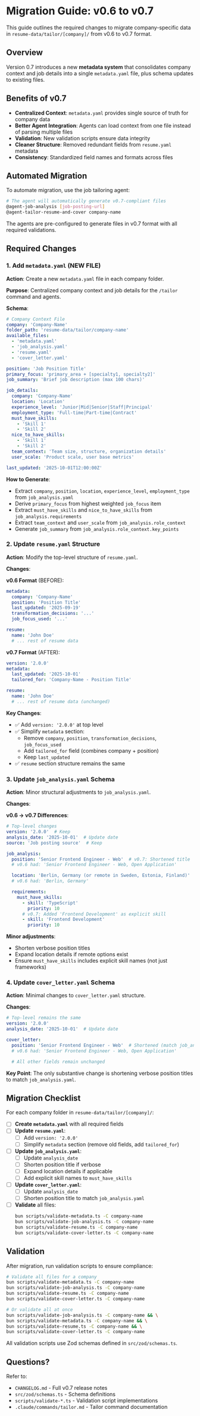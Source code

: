 # Migration Guide: v0.6 to v0.7

This guide outlines the required changes to migrate company-specific data in `resume-data/tailor/[company]/` from v0.6 to v0.7 format.

## Overview

Version 0.7 introduces a new **metadata system** that consolidates company context and job details into a single `metadata.yaml` file, plus schema updates to existing files.

## Benefits of v0.7

- **Centralized Context**: `metadata.yaml` provides single source of truth for company data
- **Better Agent Integration**: Agents can load context from one file instead of parsing multiple files
- **Validation**: New validation scripts ensure data integrity
- **Cleaner Structure**: Removed redundant fields from `resume.yaml` metadata
- **Consistency**: Standardized field names and formats across files

## Automated Migration

To automate migration, use the job tailoring agent:

```bash
# The agent will automatically generate v0.7-compliant files
@agent-job-analysis [job-posting-url]
@agent-tailor-resume-and-cover company-name
```

The agents are pre-configured to generate files in v0.7 format with all required validations.

## Required Changes

### 1. Add `metadata.yaml` (NEW FILE)

**Action**: Create a new `metadata.yaml` file in each company folder.

**Purpose**: Centralized company context and job details for the `/tailor` command and agents.

**Schema**:
```yaml
# Company Context File
company: 'Company-Name'
folder_path: 'resume-data/tailor/company-name'
available_files:
  - 'metadata.yaml'
  - 'job_analysis.yaml'
  - 'resume.yaml'
  - 'cover_letter.yaml'

position: 'Job Position Title'
primary_focus: 'primary_area + [specialty1, specialty2]'
job_summary: 'Brief job description (max 100 chars)'

job_details:
  company: 'Company-Name'
  location: 'Location'
  experience_level: 'Junior|Mid|Senior|Staff|Principal'
  employment_type: 'Full-time|Part-time|Contract'
  must_have_skills:
    - 'Skill 1'
    - 'Skill 2'
  nice_to_have_skills:
    - 'Skill 1'
    - 'Skill 2'
  team_context: 'Team size, structure, organization details'
  user_scale: 'Product scale, user base metrics'

last_updated: '2025-10-01T12:00:00Z'
```

**How to Generate**:
- Extract `company`, `position`, `location`, `experience_level`, `employment_type` from `job_analysis.yaml`
- Derive `primary_focus` from highest weighted `job_focus` item
- Extract `must_have_skills` and `nice_to_have_skills` from `job_analysis.requirements`
- Extract `team_context` and `user_scale` from `job_analysis.role_context`
- Generate `job_summary` from `job_analysis.role_context.key_points`

### 2. Update `resume.yaml` Structure

**Action**: Modify the top-level structure of `resume.yaml`.

**Changes**:

**v0.6 Format** (BEFORE):
```yaml
metadata:
  company: 'Company-Name'
  position: 'Position Title'
  last_updated: '2025-09-19'
  transformation_decisions: '...'
  job_focus_used: '...'

resume:
  name: 'John Doe'
  # ... rest of resume data
```

**v0.7 Format** (AFTER):
```yaml
version: '2.0.0'
metadata:
  last_updated: '2025-10-01'
  tailored_for: 'Company-Name - Position Title'

resume:
  name: 'John Doe'
  # ... rest of resume data (unchanged)
```

**Key Changes**:
- ✅ Add `version: '2.0.0'` at top level
- ✅ Simplify `metadata` section:
  - Remove `company`, `position`, `transformation_decisions`, `job_focus_used`
  - Add `tailored_for` field (combines company + position)
  - Keep `last_updated`
- ✅ `resume` section structure remains the same

### 3. Update `job_analysis.yaml` Schema

**Action**: Minor structural adjustments to `job_analysis.yaml`.

**Changes**:

**v0.6 → v0.7 Differences**:

```yaml
# Top-level changes
version: '2.0.0'  # Keep
analysis_date: '2025-10-01'  # Update date
source: 'Job posting source'  # Keep

job_analysis:
  position: 'Senior Frontend Engineer - Web'  # v0.7: Shortened title
  # v0.6 had: 'Senior Frontend Engineer - Web, Open Application'

  location: 'Berlin, Germany (or remote in Sweden, Estonia, Finland)'  # v0.7: More specific
  # v0.6 had: 'Berlin, Germany'

  requirements:
    must_have_skills:
      - skill: 'TypeScript'
        priority: 10
      # v0.7: Added 'Frontend Development' as explicit skill
      - skill: 'Frontend Development'
        priority: 10
```

**Minor adjustments**:
- Shorten verbose position titles
- Expand location details if remote options exist
- Ensure `must_have_skills` includes explicit skill names (not just frameworks)

### 4. Update `cover_letter.yaml` Schema

**Action**: Minimal changes to `cover_letter.yaml` structure.

**Changes**:

```yaml
# Top-level remains the same
version: '2.0.0'
analysis_date: '2025-10-01'  # Update date

cover_letter:
  position: 'Senior Frontend Engineer - Web'  # Shortened (match job_analysis)
  # v0.6 had: 'Senior Frontend Engineer - Web, Open Application'

  # All other fields remain unchanged
```

**Key Point**: The only substantive change is shortening verbose position titles to match `job_analysis.yaml`.

## Migration Checklist

For each company folder in `resume-data/tailor/[company]/`:

- [ ] **Create `metadata.yaml`** with all required fields
- [ ] **Update `resume.yaml`**:
  - [ ] Add `version: '2.0.0'`
  - [ ] Simplify `metadata` section (remove old fields, add `tailored_for`)
- [ ] **Update `job_analysis.yaml`**:
  - [ ] Update `analysis_date`
  - [ ] Shorten position title if verbose
  - [ ] Expand location details if applicable
  - [ ] Add explicit skill names to `must_have_skills`
- [ ] **Update `cover_letter.yaml`**:
  - [ ] Update `analysis_date`
  - [ ] Shorten position title to match `job_analysis.yaml`
- [ ] **Validate** all files:
  ```bash
  bun scripts/validate-metadata.ts -C company-name
  bun scripts/validate-job-analysis.ts -C company-name
  bun scripts/validate-resume.ts -C company-name
  bun scripts/validate-cover-letter.ts -C company-name
  ```

## Validation

After migration, run validation scripts to ensure compliance:

```bash
# Validate all files for a company
bun scripts/validate-metadata.ts -C company-name
bun scripts/validate-job-analysis.ts -C company-name
bun scripts/validate-resume.ts -C company-name
bun scripts/validate-cover-letter.ts -C company-name

# Or validate all at once
bun scripts/validate-job-analysis.ts -C company-name && \
bun scripts/validate-metadata.ts -C company-name && \
bun scripts/validate-resume.ts -C company-name && \
bun scripts/validate-cover-letter.ts -C company-name
```

All validation scripts use Zod schemas defined in `src/zod/schemas.ts`.

## Questions?

Refer to:
- `CHANGELOG.md` - Full v0.7 release notes
- `src/zod/schemas.ts` - Schema definitions
- `scripts/validate-*.ts` - Validation script implementations
- `.claude/commands/tailor.md` - Tailor command documentation
